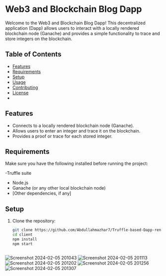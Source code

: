 # Web3 and Blockchain Blog Dapp

Welcome to the Web3 and Blockchain Blog Dapp! This decentralized application (Dapp) allows users to interact with a locally rendered blockchain node (Ganache) and provides a simple functionality to trace and store integers on the blockchain.

## Table of Contents
- [Features](#features)
- [Requirements](#requirements)
- [Setup](#setup)
- [Usage](#usage)
- [Contributing](#contributing)
- [License](#license)
- 
## Features
- Connects to a locally rendered blockchain node (Ganache).
- Allows users to enter an integer and trace it on the blockchain.
- Provides a proof or trace for each stored integer.

## Requirements
Make sure you have the following installed before running the project:

-Truffle suite
- Node.js
- Ganache (or any other local blockchain node)
- [Other dependencies, if any]

## Setup
1. Clone the repository:
   ```bash
   git clone https://github.com/Abdullahmazhar7/Truffle-based-Dapp-rendered-on-Ganache
   cd client
   npm install
   npm start 


   
![Screenshot 2024-02-05 201043](https://github.com/Abdullahmazhar7/Truffle-based-Dapp-rendered-on-Ganache/assets/107640362/8880ebdf-8546-44e7-9eeb-d8d8451e4880)
![Screenshot 2024-02-05 201113](https://github.com/Abdullahmazhar7/Truffle-based-Dapp-rendered-on-Ganache/assets/107640362/006c2548-8de9-4a58-a1a5-dcb25a07f5da)
![Screenshot 2024-02-05 201202](https://github.com/Abdullahmazhar7/Truffle-based-Dapp-rendered-on-Ganache/assets/107640362/45f414d3-ac29-494b-a3e3-79349b929606)
![Screenshot 2024-02-05 201256](https://github.com/Abdullahmazhar7/Truffle-based-Dapp-rendered-on-Ganache/assets/107640362/0401b198-8d44-4797-b78d-a0c013b2bbe7)
![Screenshot 2024-02-05 201307](https://github.com/Abdullahmazhar7/Truffle-based-Dapp-rendered-on-Ganache/assets/107640362/4899e207-f9cf-4c05-ab2a-0e191217f57f)












   
